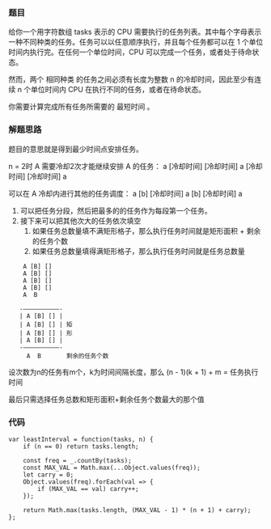 ### 题目
给你一个用字符数组 tasks 表示的 CPU 需要执行的任务列表。其中每个字母表示一种不同种类的任务。任务可以以任意顺序执行，并且每个任务都可以在 1 个单位时间内执行完。在任何一个单位时间，CPU 可以完成一个任务，或者处于待命状态。

然而，两个 相同种类 的任务之间必须有长度为整数 n 的冷却时间，因此至少有连续 n 个单位时间内 CPU 在执行不同的任务，或者在待命状态。

你需要计算完成所有任务所需要的 最短时间 。

### 解题思路
题目的意思就是得到最少时间点安排任务。

n = 2时 A 需要冷却2次才能继续安排 A 的任务： a [冷却时间] [冷却时间] a [冷却时间] [冷却时间] a

可以在 A 冷却内进行其他的任务调度：  a [b] [冷却时间] a [b] [冷却时间] a

1. 可以把任务分段，然后把最多的的任务作为每段第一个任务。
2. 接下来可以把其他次大的任务依次填空
   1. 如果任务总数量填不满矩形格子，那么执行任务时间就是矩形面积 + 剩余的任务个数
   2. 如果任务总数量填得满矩形格子，那么执行任务时间就是任务总数量
```
    A [B] []
    A [B] []
    A [B] []
    A [B] []
    A  B

   -——————————-
   | A [B] [] | 
   | A [B] [] | 矩
   | A [B] [] | 形
   | A [B] [] |
   -——————————-
     A  B       剩余的任务个数
```
设次数为n的任务有m个，k为时间间隔长度，那么 (n - 1)(k + 1) + m = 任务执行时间

最后只需选择任务总数和矩形面积+剩余任务个数最大的那个值

### 代码
```
var leastInterval = function(tasks, n) {
    if (n == 0) return tasks.length;

    const freq = _.countBy(tasks);
    const MAX_VAL = Math.max(...Object.values(freq));
    let carry = 0;
    Object.values(freq).forEach(val => {
        if (MAX_VAL == val) carry++;
    });

    return Math.max(tasks.length, (MAX_VAL - 1) * (n + 1) + carry);
};

```